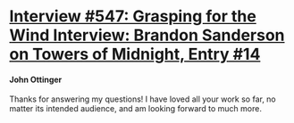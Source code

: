 # [Interview #547: Grasping for the Wind Interview: Brandon Sanderson on Towers of Midnight, Entry #14](https://www.theoryland.com/intvmain.php?i=547#14)

#### John Ottinger

Thanks for answering my questions! I have loved all your work so far, no matter its intended audience, and am looking forward to much more.

